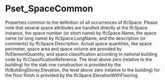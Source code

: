 # Pset_SpaceCommon

Properties common to the definition of all occurrences of IfcSpace. Please note that several space attributes are handled directly at the IfcSpace instance, the space number (or short name) by IfcSpace.Name, the space name (or long name) by IfcSpace:LongName, and the description (or comments) by IfcSpace.Description. Actual space quantities, like space perimeter, space area and space volume are provided by IfcElementQuantity, and space classification according to national building code by IfcClassificationReference. The level above zero (relative to the building) for the slab row construction is provided by the IfcBuildingStorey.Elevation, the level above zero (relative to the building) for the floor finish is provided by the IfcSpace.ElevationWithFlooring.
